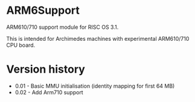# ARM6Support
ARM610/710 support module for RISC OS 3.1.

This is intended for Archimedes machines with experimental ARM610/710 CPU board.

# Version history
* 0.01 - Basic MMU initialisation (identity mapping for first 64 MB)
* 0.02 - Add Arm710 support
